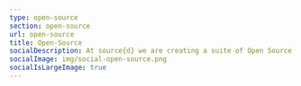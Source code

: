 ```yaml
---
type: open-source
section: open-source
url: open-source
title: Open-Source
socialDescription: At source{d} we are creating a suite of Open Source tools enabling “Code as Data” and “Machine Learning on Code”.
socialImage: img/social-open-source.png
socialIsLargeImage: true
---
```

